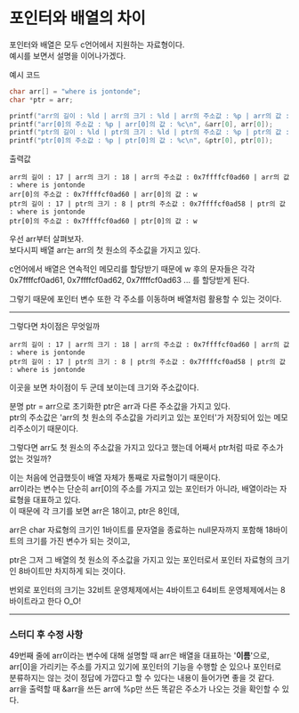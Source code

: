 # 포인터와 배열의 차이

포인터와 배열은 모두 c언어에서 지원하는 자료형이다.   
예시를 보면서 설명을 이어나가겠다.

예시 코드
```c
char arr[] = "where is jontonde";
char *ptr = arr;

printf("arr의 길이 : %ld | arr의 크기 : %ld | arr의 주소값 : %p | arr의 값 : %s", strlen(arr), sizeof(arr), &arr, arr);
printf("arr[0]의 주소값 : %p | arr[0]의 값 : %c\n", &arr[0], arr[0]);
printf("ptr의 길이 : %ld | ptr의 크기 : %ld | ptr의 주소값 : %p | ptr의 값 : %s", strlen(ptr), sizeof(ptr), &ptr, ptr);
printf("ptr[0]의 주소값 : %p | ptr[0]의 값 : %c\n", &ptr[0], ptr[0]);
```

출력값
```
arr의 길이 : 17 | arr의 크기 : 18 | arr의 주소값 : 0x7ffffcf0ad60 | arr의 값 : where is jontonde
arr[0]의 주소값 : 0x7ffffcf0ad60 | arr[0]의 값 : w
ptr의 길이 : 17 | ptr의 크기 : 8 | ptr의 주소값 : 0x7ffffcf0ad58 | ptr의 값 : where is jontonde
ptr[0]의 주소값 : 0x7ffffcf0ad60 | ptr[0]의 값 : w
```

우선 arr부터 살펴보자.   
보다시피 배열 arr는 arr의 첫 원소의 주소값을 가지고 있다.

c언어에서 배열은 연속적인 메모리를 할당받기 때문에 w 후의 문자들은 각각 0x7ffffcf0ad61, 0x7ffffcf0ad62, 0x7ffffcf0ad63 ... 를 할당받게 된다.

그렇기 때문에 포인터 변수 또한 각 주소를 이동하며 배열처럼 활용할 수 있는 것이다.

---

그렇다면 차이점은 무엇일까

```
arr의 길이 : 17 | arr의 크기 : 18 | arr의 주소값 : 0x7ffffcf0ad60 | arr의 값 : where is jontonde
ptr의 길이 : 17 | ptr의 크기 : 8 | ptr의 주소값 : 0x7ffffcf0ad58 | ptr의 값 : where is jontonde
```

이곳을 보면 차이점이 두 군데 보이는데 크기와 주소값이다.

분명 ptr = arr으로 초기화한 ptr은 arr과 다른 주소값을 가지고 있다.   
ptr의 주소값은 'arr의 첫 원소의 주소값을 가리키고 있는 포인터'가 저장되어 있는 메모리주소이기 때문이다.

그렇다면 arr도 첫 원소의 주소값을 가지고 있다고 했는데 어째서 ptr처럼 따로 주소가 없는 것일까?

이는 처음에 언급했듯이 배열 자체가 통째로 자료형이기 때문이다.   
arr이라는 변수는 단순히 arr[0]의 주소를 가지고 있는 포인터가 아니라, 배열이라는 자료형을 대표하고 있다.   
이 때문에 각 크기를 보면 arr은 18이고, ptr은 8인데,

arr은 char 자료형의 크기인 1바이트를 문자열을 종료하는 null문자까지 포함해 18바이트의 크기를 가진 변수가 되는 것이고,

ptr은 그저 그 배열의 첫 원소의 주소값을 가지고 있는 포인터로서 포인터 자료형의 크기인 8바이트만 차지하게 되는 것이다.

번외로 포인터의 크기는 32비트 운영체제에서는 4바이트고 64비트 운영체제에서는 8바이트라고 한다 O_O!

---
### 스터디 후 수정 사항
49번째 줄에 arr이라는 변수에 대해 설명할 때 arr은 배열을 대표하는 '**이름**'으로, arr[0]을 가리키는 주소를 가지고 있기에 포인터의 기능을 수행할 순 있으나 포인터로 분류하지는 않는 것이 정답에 가깝다고 할 수 있다는 내용이 들어가면 좋을 것 같다.  
arr을 출력할 때 &arr을 쓰든 arr에 %p만 쓰든 똑같은 주소가 나오는 것을 확인할 수 있다.
